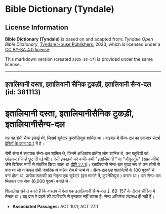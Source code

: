 # Bible Dictionary (Tyndale)

## License Information

**Bible Dictionary (Tyndale)** is based on and adapted from: _Tyndale Open Bible Dictionary_, [Tyndale House Publishers](https://tyndaleopenresources.com/), 2023, which is licensed under a [CC BY-SA 4.0 license](https://creativecommons.org/licenses/by-sa/4.0/legalcode.en).

This markdown version (created `2025-10-17`) is provided under the same license.



--------------------------------

## इतालियानी दस्ता, इतालियानी सैनिक टुकड़ी, इतालियानी सैन्य-दल (id: 381113)

**इतालियानी** दस्ता, इतालियानीसैनिक टुकड़ी, इतालियानीसैन्य\-दल
==============================================================

यह वह रोमी सैन्य इकाई थी, जिसमें सूबेदार कुरनेलियुस शामिल था। बाइबल में सैन्य\-दल का एकमात्र संदर्भ [प्रेरितों के काम 10:1](https://ref.ly/Acts10:1) में है।

रोमी सेना में सहायक सैन्य\-दल शामिल थे, जिनमें अधिकांश प्रांतीय लोग शामिल थे, उन यहूदियों को छोड़कर (जिन्हें छुट दी गई थी)। ऐसी इकाइयों को कभी\-कभी "इतालियानी " या "औगुस्तुस" (साम्राज्यीय) जैसे विशिष्ट नामों से संदर्भित किया जाता था ([प्रेरि 27:1](https://ref.ly/Acts27:1))। इतालियानी सैन्य\-दल मुख्य रूप से उन लोगों से बना था जो न केवल रोमी नागरिक थे बल्कि रोम में जन्मे थे। सैन्य\-दल छह शताब्दियों के 100 पुरूषों से बना होता था, प्रत्येक शताब्दी का नेतृत्व एक सूबेदार (इस मामले में, कुरनेलियुस ) करता था। दस सैन्य\-दल मिलकर एक सेना (6,000 पुरूष) बनाते थे।

शिलालेख संकेत करते हैं कि वास्तव में ऐसा एक इतालियानी सैन्य\-दल ई. 69–157 के दौरान सीरिया में तैनात था। यह प्रांत में पहले की उपस्थिति से इनकार नहीं करता है; सैन्य अभिलेख उपलब्ध ही नहीं हैं।

* **Associated Passages:** ACT 10:1; ACT 27:1


